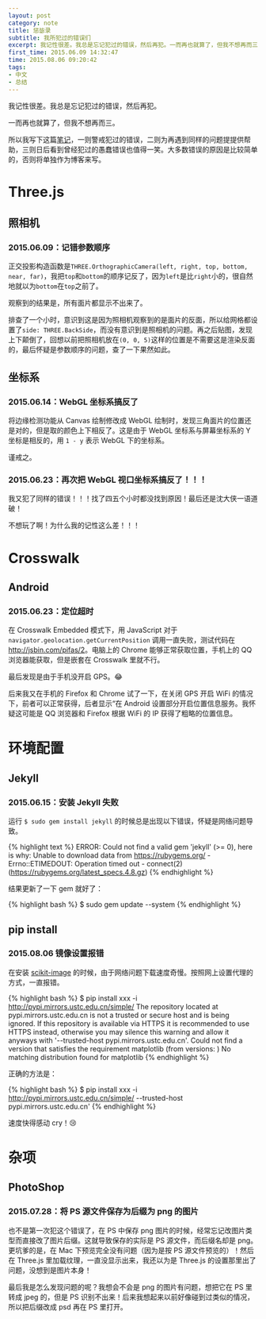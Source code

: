 ```yaml
---
layout: post
category: note
title: 惩毖录
subtitle: 我所犯过的错误们
excerpt: 我记性很差。我总是忘记犯过的错误，然后再犯。一而再也就算了，但我不想再而三。所以我写下这篇笔记，一则警戒犯过的错误，二则为再遇到同样的问题提提供帮助，三则日后看到曾经犯过的愚蠢错误也值得一笑。大多数错误的原因是比较简单的，否则将单独作为博客来写。
first_time: 2015.06.09 14:32:47
time: 2015.08.06 09:20:42
tags:
- 中文
- 总结
---
```


我记性很差。我总是忘记犯过的错误，然后再犯。

一而再也就算了，但我不想再而三。

所以我写下这篇<a href="{{ site.url }}/notes/">笔记</a>，一则警戒犯过的错误，二则为再遇到同样的问题提提供帮助，三则日后看到曾经犯过的愚蠢错误也值得一笑。大多数错误的原因是比较简单的，否则将单独作为博客来写。



# Three.js

## 照相机

### 2015.06.09：记错参数顺序

正交投影构造函数是`THREE.OrthographicCamera(left, right, top, bottom, near, far)`，我把`top`和`bottom`的顺序记反了，因为`left`是比`right`小的，很自然地就以为`bottom`在`top`之前了。

观察到的结果是，所有面片都显示不出来了。

排查了一个小时，意识到这是因为照相机观察到的是面片的反面，所以给网格都设置了`side: THREE.BackSide`，而没有意识到是照相机的问题。再之后贴图，发现上下颠倒了，回想以前把照相机放在`(0, 0, 5)`这样的位置是不需要这是渲染反面的，最后怀疑是参数顺序的问题，查了一下果然如此。

## 坐标系

### 2015.06.14：WebGL 坐标系搞反了

将边缘检测功能从 Canvas 绘制修改成 WebGL 绘制时，发现三角面片的位置还是对的，但是取的颜色上下相反了。这是由于 WebGL 坐标系与屏幕坐标系的 Y 坐标是相反的，用 `1 - y` 表示 WebGL 下的坐标系。

谨戒之。

### 2015.06.23：再次把 WebGL 视口坐标系搞反了！！！

我又犯了同样的错误！！！找了四五个小时都没找到原因！最后还是沈大侠一语道破！

不想玩了啊！为什么我的记性这么差！！！



# Crosswalk

## Android

### 2015.06.23：定位超时

在 Crosswalk Embedded 模式下，用 JavaScript 对于 `navigator.geolocation.getCurrentPosition` 调用一直失败，测试代码在 <a href="http://jsbin.com/pifas/2" target="_blank">http://jsbin.com/pifas/2</a>。电脑上的 Chrome 能够正常获取位置，手机上的 QQ 浏览器能获取，但是嵌套在 Crosswalk 里就不行。

最后发现是由于手机没开启 GPS。:joy:

后来我又在手机的 Firefox 和 Chrome 试了一下，在关闭 GPS 开启 WiFi 的情况下，前者可以正常获得，后者显示“在 Android 设置部分开启位置信息服务。我怀疑这可能是 QQ 浏览器和 Firefox 根据 WiFi 的 IP 获得了粗略的位置信息。



# 环境配置

## Jekyll

### 2015.06.15：安装 Jekyll 失败

运行 `$ sudo gem install jekyll` 的时候总是出现以下错误，怀疑是网络问题导致。

{% highlight text %}
ERROR:  Could not find a valid gem 'jekyll' (>= 0), here is why:
Unable to download data from https://rubygems.org/ - Errno::ETIMEDOUT: Operation timed out - connect(2) (https://rubygems.org/latest_specs.4.8.gz)
{% endhighlight %}

结果更新了一下 gem 就好了：

{% highlight bash %}
$ sudo gem update --system
{% endhighlight %}


## pip install

### 2015.08.06 镜像设置报错

在安装 [scikit-image](http://scikit-image.org/download.html) 的时候，由于网络问题下载速度奇慢。按照网上设置代理的方式，一直报错。

{% highlight bash %}
$ pip install xxx -i http://pypi.mirrors.ustc.edu.cn/simple/
The repository located at pypi.mirrors.ustc.edu.cn is not a trusted or secure host and is being ignored. If this repository is available via HTTPS it is recommended to use HTTPS instead, otherwise you may silence this warning and allow it anyways with '--trusted-host pypi.mirrors.ustc.edu.cn'.
Could not find a version that satisfies the requirement matplotlib (from versions: )
No matching distribution found for matplotlib
{% endhighlight %}

正确的方法是：

{% highlight bash %}
$ pip install xxx -i http://pypi.mirrors.ustc.edu.cn/simple/ --trusted-host pypi.mirrors.ustc.edu.cn'
{% endhighlight %}

速度快得感动 cry！:cry:



# 杂项

## PhotoShop

### 2015.07.28：将 PS 源文件保存为后缀为 png 的图片

也不是第一次犯这个错误了，在 PS 中保存 png 图片的时候，经常忘记改图片类型而直接改了图片后缀。这就导致保存的实际是 PS 源文件，而后缀名却是 png。更坑爹的是，在 Mac 下预览完全没有问题（因为是按 PS 源文件预览的）！然后在 Three.js 里加载纹理，一直没显示出来，我还以为是 Three.js 的设置那里出了问题，没想到是图片本身！

最后我是怎么发现问题的呢？我想会不会是 png 的图片有问题，想把它在 PS 里转成 jpeg 的，但是 PS 识别不出来！后来我想起来以前好像碰到过类似的情况，所以把后缀改成 psd 再在 PS 里打开。
